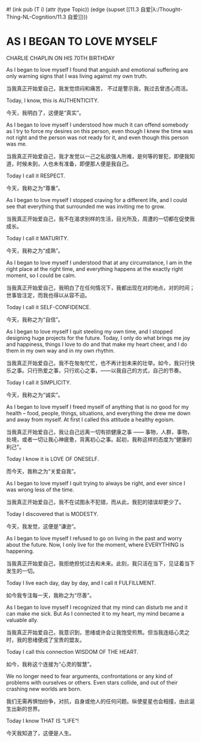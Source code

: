 #! (ink pub (T i) (attr (type Topic)) (edge (supset [[11.3 自爱|λ:/Thought-Thing-NL-Cognition/11.3 自爱]])))


# AS I BEGAN TO LOVE MYSELF

CHARLIE CHAPLIN ON HIS 70TH BIRTHDAY

As I began to love myself I found that anguish and emotional suffering are only warning signs that I was living against my own truth.

当我真正开始爱自己，我发觉烦闷和痛苦， 不过是警示我，我过去曾违心而活。

Today, I know, this is AUTHENTICITY.

今天，我明白了，这便是“真实”。

As I began to love myself I understood how much it can offend somebody as I try to force my desires on this person, even though I knew the time was not right and the person was not ready for it, and even though this person was me.

当我真正开始爱自己，我才发觉以一己之私欲强人所难，是何等的冒犯，即便我知道，时候未到，人也未有准备，即便那人便是我自己。

Today I call it RESPECT.

今天，我称之为“尊重”。

As I began to love myself I stopped craving for a different life, and I could see that everything that surrounded me was inviting me to grow.

当我真正开始爱自己，我不在渴求别样的生活，目光所及，周遭的一切都在促使我成长。

Today I call it MATURITY.

今天，我称之为“成熟”。

As I began to love myself I understood that at any circumstance, I am in the right place at the right time, and everything happens at the exactly right moment, so I could be calm.

当我真正开始爱自己，我明白了在任何情况下，我都出现在对的地点，对的时间；世事皆注定，而我也得以从容不迫。

Today I call it SELF-CONFIDENCE.

今天，我称之为“自信”。

As I began to love myself I quit steeling my own time, and I stopped designing huge projects for the future. Today, I only do what brings me joy and happiness, things I love to do and that make my heart cheer, and I do them in my own way and in my own rhythm.

当我真正开始爱自己，我不在匆匆忙忙，也不再计划未来的壮举。如今，我只行快乐之事。只行热爱之事，只行欢心之事，——以我自己的方式，自己的节奏。

Today I call it SIMPLICITY.

今天，我称之为“诚实”。

As I began to love myself I freed myself of anything that is no good for my health – food, people, things, situations, and everything the drew me down and away from myself. At first I called this attitude a healthy egoism.

当我真正开始爱自己，我让自己远离一切有损健康之事 —— 事物，人群，事物，处境，或者一切让我心神疲惫，背离初心之事。起初，我称这样的态度为“健康的利己”。

Today I know it is LOVE OF ONESELF.

而今天，我称之为“关爱自我”。

As I began to love myself I quit trying to always be right, and ever since I was wrong less of the time.

当我真正开始爱自己，我不在试图永不犯错，而从此，我犯的错误却更少了。

Today I discovered that is MODESTY.

今天，我发觉，这便是“谦逊”。

As I began to love myself I refused to go on living in the past and worry about the future. Now, I only live for the moment, where EVERYTHING is happening.

当我真正开始爱自己，我拒绝担忧过去和未来。此刻，我只活在当下，见证着当下发生的一切。

Today I live each day, day by day, and I call it FULFILLMENT.

如今我专注每一天，我称之为“尽善”。

As I began to love myself I recognized that my mind can disturb me and it can make me sick. But As I connected it to my heart, my mind became a valuable ally.

当我真正开始爱自己，我意识到，思绪或许会让我饱受煎熬。但当我连结心灵之时，我的思绪便成了宝贵的盟友。

Today I call this connection WISDOM OF THE HEART.

如今，我称这个连接为“心灵的智慧”。

We no longer need to fear arguments, confrontations or any kind of problems with ourselves or others. Even stars collide, and out of their crashing new worlds are born.

我们无需再惧怕纷争，对抗，自身或他人的任何问题。纵使星星也会相撞，由此诞生出新的世界。

Today I know THAT IS “LIFE“!

今天我知道了，这便是人生。
